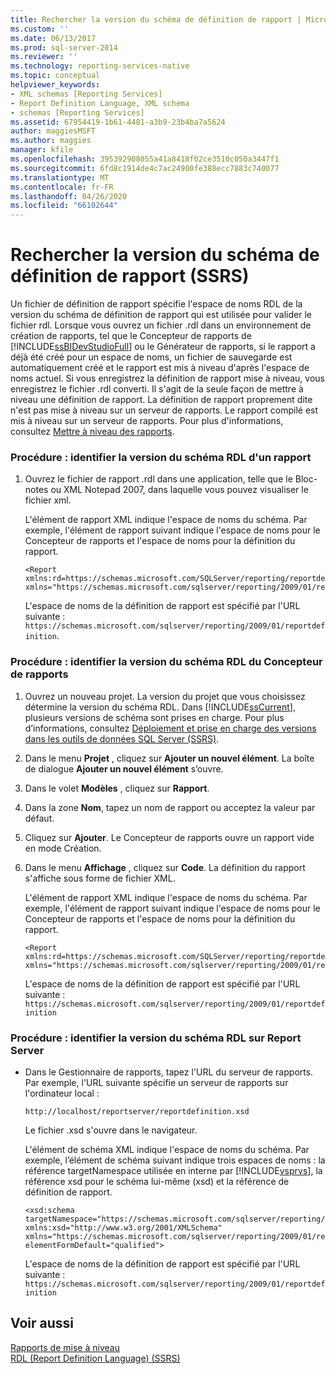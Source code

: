 ```yaml
---
title: Rechercher la version du schéma de définition de rapport | Microsoft Docs
ms.custom: ''
ms.date: 06/13/2017
ms.prod: sql-server-2014
ms.reviewer: ''
ms.technology: reporting-services-native
ms.topic: conceptual
helpviewer_keywords:
- XML schemas [Reporting Services]
- Report Definition Language, XML schema
- schemas [Reporting Services]
ms.assetid: 67954419-1b61-4481-a3b9-23b4ba7a5624
author: maggiesMSFT
ms.author: maggies
manager: kfile
ms.openlocfilehash: 395392908055a41a8418f02ce3510c050a3447f1
ms.sourcegitcommit: 6fd8c1914de4c7ac24900fe388ecc7883c740077
ms.translationtype: MT
ms.contentlocale: fr-FR
ms.lasthandoff: 04/26/2020
ms.locfileid: "66102644"
---
```

# <a name="find-the-report-definition-schema-version-ssrs"></a>Rechercher la version du schéma de définition de rapport (SSRS)
  Un fichier de définition de rapport spécifie l'espace de noms RDL de la version du schéma de définition de rapport qui est utilisée pour valider le fichier rdl. Lorsque vous ouvrez un fichier .rdl dans un environnement de création de rapports, tel que le Concepteur de rapports de [!INCLUDE[ssBIDevStudioFull](../../includes/ssbidevstudiofull-md.md)] ou le Générateur de rapports, si le rapport a déjà été créé pour un espace de noms, un fichier de sauvegarde est automatiquement créé et le rapport est mis à niveau d'après l'espace de noms actuel. Si vous enregistrez la définition de rapport mise à niveau, vous enregistrez le fichier .rdl converti. Il s'agit de la seule façon de mettre à niveau une définition de rapport. La définition de rapport proprement dite n'est pas mise à niveau sur un serveur de rapports. Le rapport compilé est mis à niveau sur un serveur de rapports. Pour plus d'informations, consultez [Mettre à niveau des rapports](../install-windows/upgrade-reports.md).  
  
### <a name="how-to-identify-the-rdl-schema-version-of-a-report"></a>Procédure : identifier la version du schéma RDL d'un rapport  
  
1.  Ouvrez le fichier de rapport .rdl dans une application, telle que le Bloc-notes ou XML Notepad 2007, dans laquelle vous pouvez visualiser le fichier xml.  
  
     L'élément de rapport XML indique l'espace de noms du schéma. Par exemple, l'élément de rapport suivant indique l'espace de noms pour le Concepteur de rapports et l'espace de noms pour la définition du rapport.  
  
    ```  
    <Report xmlns:rd=https://schemas.microsoft.com/SQLServer/reporting/reportdesigner   
    xmlns="https://schemas.microsoft.com/sqlserver/reporting/2009/01/reportdefinition">  
    ```  
  
     L'espace de noms de la définition de rapport est spécifié par l'URL suivante : `https://schemas.microsoft.com/sqlserver/reporting/2009/01/reportdefinition`.  
  
### <a name="how-to-identify-the-rdl-schema-version-of-report-designer"></a>Procédure : identifier la version du schéma RDL du Concepteur de rapports  
  
1.  Ouvrez un nouveau projet. La version du projet que vous choisissez détermine la version du schéma RDL. Dans [!INCLUDE[ssCurrent](../../includes/sscurrent-md.md)], plusieurs versions de schéma sont prises en charge. Pour plus d’informations, consultez [Déploiement et prise en charge des versions dans les outils de données SQL Server &#40;SSRS&#41;](../tools/deployment-and-version-support-in-sql-server-data-tools-ssrs.md).  
  
2.  Dans le menu **Projet** , cliquez sur **Ajouter un nouvel élément**. La boîte de dialogue **Ajouter un nouvel élément** s’ouvre.  
  
3.  Dans le volet **Modèles** , cliquez sur **Rapport**.  
  
4.  Dans la zone **Nom**, tapez un nom de rapport ou acceptez la valeur par défaut.  
  
5.  Cliquez sur **Ajouter**. Le Concepteur de rapports ouvre un rapport vide en mode Création.  
  
6.  Dans le menu **Affichage** , cliquez sur **Code**. La définition du rapport s'affiche sous forme de fichier XML.  
  
     L'élément de rapport XML indique l'espace de noms du schéma. Par exemple, l'élément de rapport suivant indique l'espace de noms pour le Concepteur de rapports et l'espace de noms pour la définition du rapport.  
  
    ```  
    <Report xmlns:rd=https://schemas.microsoft.com/SQLServer/reporting/reportdesigner  
    xmlns="https://schemas.microsoft.com/sqlserver/reporting/2009/01/reportdefinition">  
    ```  
  
     L'espace de noms de la définition de rapport est spécifié par l'URL suivante : `https://schemas.microsoft.com/sqlserver/reporting/2009/01/reportdefinition`  
  
### <a name="how-to-identify-the-rdl-schema-version-on-the-report-server"></a>Procédure : identifier la version du schéma RDL sur Report Server  
  
-   Dans le Gestionnaire de rapports, tapez l'URL du serveur de rapports. Par exemple, l'URL suivante spécifie un serveur de rapports sur l'ordinateur local :  
  
     `http://localhost/reportserver/reportdefinition.xsd`  
  
     Le fichier .xsd s'ouvre dans le navigateur.  
  
     L'élément de schéma XML indique l'espace de noms du schéma. Par exemple, l’élément de schéma suivant indique trois espaces de noms : la référence targetNamespace utilisée en interne par [!INCLUDE[vsprvs](../../includes/vsprvs-md.md)], la référence xsd pour le schéma lui-même (xsd) et la référence de définition de rapport.  
  
    ```  
    <xsd:schema   
    targetNamespace="https://schemas.microsoft.com/sqlserver/reporting/2009/01/reportdefinition"   
    xmlns:xsd="http://www.w3.org/2001/XMLSchema"   
    xmlns="https://schemas.microsoft.com/sqlserver/reporting/2009/01/reportdefinition"   
    elementFormDefault="qualified">  
    ```  
  
     L'espace de noms de la définition de rapport est spécifié par l'URL suivante : `https://schemas.microsoft.com/sqlserver/reporting/2009/01/reportdefinition`  
  
## <a name="see-also"></a>Voir aussi  
 [Rapports de mise à niveau](../install-windows/upgrade-reports.md)   
 [RDL (Report Definition Language) &#40;SSRS&#41;](report-definition-language-ssrs.md)  
  
  
